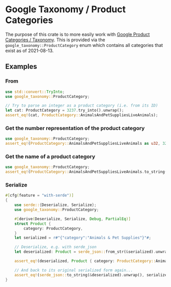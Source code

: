 # Google Taxonomy / Product Categories

The purpose of this crate is to more easily work with [Google Product Categories / Taxonomy](https://support.google.com/merchants/answer/6324436).
This is provided via the `google_taxonomy::ProductCategory` enum which contains all categories that exist as of 2021-08-13.

## Examples

### From

```rust
use std::convert::TryInto;
use google_taxonomy::ProductCategory;

// Try to parse an integer as a product category (i.e. from its ID)
let cat: ProductCategory = 3237.try_into().unwrap();
assert_eq!(cat, ProductCategory::AnimalsAndPetSuppliesLiveAnimals);
```

### Get the number representation of the product category
```rust
use google_taxonomy::ProductCategory;
assert_eq!(ProductCategory::AnimalsAndPetSuppliesLiveAnimals as u32, 3237);
```

### Get the name of a product category
```rust
use google_taxonomy::ProductCategory;
assert_eq!(ProductCategory::AnimalsAndPetSuppliesLiveAnimals.to_string(), "Animals & Pet Supplies > Live Animals");
```

### Serialize

```rust
#[cfg(feature = "with-serde")]
{
    use serde::{Deserialize, Serialize};
    use google_taxonomy::ProductCategory;

    #[derive(Deserialize, Serialize, Debug, PartialEq)]
    struct Product {
        category: ProductCategory,
    }
    let serialized = r#"{"category":"Animals & Pet Supplies"}"#;

    // Deserialize, e.g. with serde_json
    let deserialized: Product = serde_json::from_str(&serialized).unwrap();

    assert_eq!(deserialized, Product { category: ProductCategory::AnimalsAndPetSupplies });

    // And back to its original serialized form again...
    assert_eq!(serde_json::to_string(&deserialized).unwrap(), serialized);
}
```

